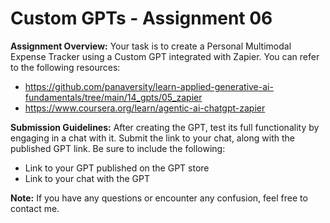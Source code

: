 # Custom GPTs - Assignment 06

**Assignment Overview:**
Your task is to create a Personal Multimodal Expense Tracker using a Custom GPT integrated with Zapier. You can refer to the following resources:
- https://github.com/panaversity/learn-applied-generative-ai-fundamentals/tree/main/14_gpts/05_zapier
- https://www.coursera.org/learn/agentic-ai-chatgpt-zapier

**Submission Guidelines:**
After creating the GPT, test its full functionality by engaging in a chat with it. Submit the link to your chat, along with the published GPT link. Be sure to include the following:
- Link to your GPT published on the GPT store
- Link to your chat with the GPT

**Note:**
If you have any questions or encounter any confusion, feel free to contact me.
